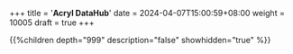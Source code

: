 +++
title = '**Acryl DataHub**'
date = 2024-04-07T15:00:59+08:00
weight = 10005
draft = true
+++


{{%children depth="999" description="false" showhidden="true" %}}
